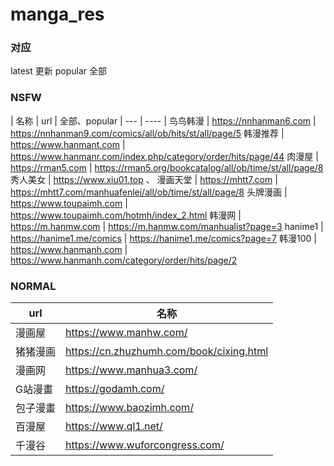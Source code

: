 # manga_res

### 对应
 latest   更新
 popular  全部

### NSFW

| 名称 | url | 全部、popular
| --- | ---- |
鸟鸟韩漫 |  https://nnhanman6.com  |    https://nnhanman9.com/comics/all/ob/hits/st/all/page/5
韩漫推荐 |  https://www.hanmant.com   | https://www.hanmanr.com/index.php/category/order/hits/page/44
肉漫屋   |  https://rman5.com  |        https://rman5.org/bookcatalog/all/ob/time/st/all/page/8
秀人美女 |  https://www.xiu01.top 、 
漫画天堂 |  https://mhtt7.com  |       https://mhtt7.com/manhuafenlei/all/ob/time/st/all/page/8
头牌漫画 |  https://www.toupaimh.com | https://www.toupaimh.com/hotmh/index_2.html
韩漫网   | https://m.hanmw.com |       https://m.hanmw.com/manhualist?page=3 
hanime1  | https://hanime1.me/comics  | https://hanime1.me/comics?page=7
韩漫100  | https://www.hanmanh.com |  https://www.hanmanh.com/category/order/hits/page/2


### NORMAL

| url | 名称 |
| --- | ---- |
| 漫画屋   |https://www.manhw.com/ 
| 猪猪漫画 |https://cn.zhuzhumh.com/book/cixing.html
| 漫画网   |https://www.manhua3.com/
| G站漫畫  |https://godamh.com/ 
| 包子漫畫 |https://www.baozimh.com/ 
| 百漫屋   |https://www.ql1.net/ 
| 千漫谷   |https://www.wuforcongress.com/ 